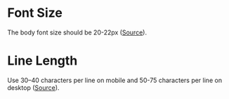# Font Size
The body font size should be 20-22px ([Source](https://blog.marvelapp.com/body-text-small/?ref=quuu)).

# Line Length
Use 30–40 characters per line on mobile and 50-75 characters per line on desktop ([Source](https://blog.marvelapp.com/ten-tips-typography-web-design/)).
